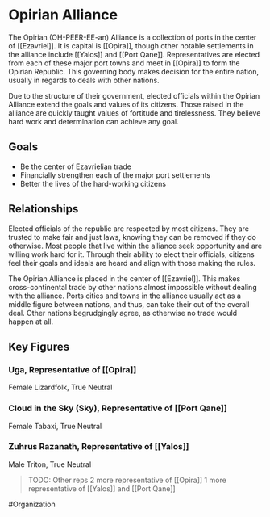 # Opirian Alliance
The Opirian (OH-PEER-EE-an) Alliance is a collection of ports in the center of [[Ezavriel]]. It is capital is [[Opira]], though other notable settlements in the alliance include [[Yalos]] and [[Port Qane]]. Representatives are elected from each of these major port towns and meet in [[Opira]] to form the Opirian Republic. This governing body makes decision for the entire nation, usually in regards to deals with other nations. 

Due to the structure of their government, elected officials within the Opirian Alliance extend the goals and values of its citizens. Those raised in the alliance are quickly taught values of fortitude and tirelessness. They believe hard work and determination can achieve any goal. 

## Goals
- Be the center of Ezavrielian trade
- Financially strengthen each of the major port settlements
- Better the lives of the hard-working citizens

## Relationships
Elected officials of the republic are respected by most citizens. They are trusted to make fair and just laws, knowing they can be removed if they do otherwise. Most people that live within the alliance seek opportunity and are willing work hard for it. Through their ability to elect their officials, citizens feel their goals and ideals are heard and align with those making the rules. 

The Opirian Alliance is placed in the center of [[Ezavriel]]. This makes cross-continental trade by other nations almost impossible without dealing with the alliance. Ports cities and towns in the alliance usually act as a middle figure between nations, and thus, can take their cut of the overall deal. Other nations begrudgingly agree, as otherwise no trade would happen at all.

## Key Figures
### Uga, Representative of [[Opira]]
Female Lizardfolk, True Neutral

### Cloud in the Sky (Sky), Representative of [[Port Qane]]
Female Tabaxi, True Neutral

### Zuhrus Razanath, Representative of [[Yalos]]
Male Triton, True Neutral

> TODO: Other reps
> 2 more representative of [[Opira]]
> 1 more representative of [[Yalos]] and [[Port Qane]]

#Organization 
